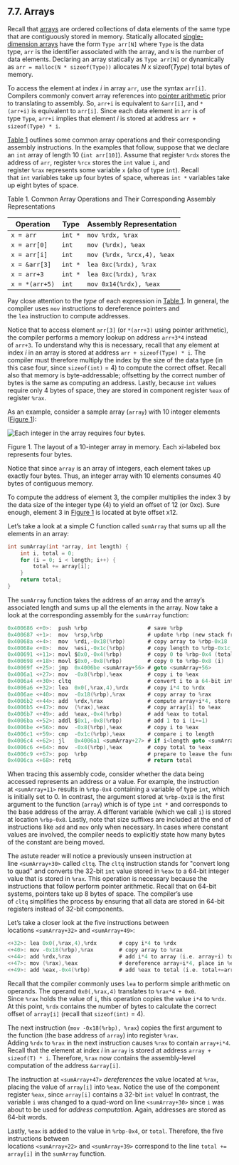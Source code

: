 ## 7.7. Arrays

Recall that [arrays](https://diveintosystems.org/book/C1-C_intro/arrays_strings.html#_introduction_to_arrays) are ordered collections of data elements of the same type that are contiguously stored in memory. Statically allocated [single-dimension arrays](https://diveintosystems.org/book/C2-C_depth/arrays.html#_single_dimensional_arrays) have the form `Type arr[N]` where `Type` is the data type, `arr` is the identifier associated with the array, and `N` is the number of data elements. Declaring an array statically as `Type arr[N]` or dynamically as `arr = malloc(N * sizeof(Type))` allocates _N_ x sizeof(_Type_) total bytes of memory.

To access the element at index _i_ in array `arr`, use the syntax `arr[i]`. Compilers commonly convert array references into [pointer arithmetic](https://diveintosystems.org/book/C2-C_depth/pointers.html#_pointer_variables) prior to translating to assembly. So, `arr+i` is equivalent to `&arr[i]`, and `*(arr+i)` is equivalent to `arr[i]`. Since each data element in `arr` is of type `Type`, `arr+i` implies that element _i_ is stored at address `arr + sizeof(Type) * i`.

[Table 1](https://diveintosystems.org/book/C7-x86_64/arrays.html#ArrayOps) outlines some common array operations and their corresponding assembly instructions. In the examples that follow, suppose that we declare an `int` array of length 10 (`int arr[10]`). Assume that register `%rdx` stores the address of `arr`, register `%rcx` stores the `int` value `i`, and register `%rax` represents some variable `x` (also of type `int`). Recall that `int` variables take up four bytes of space, whereas `int *` variables take up eight bytes of space.

Table 1. Common Array Operations and Their Corresponding Assembly Representations

|Operation|Type|Assembly Representation|
|---|---|---|
|`x = arr`|`int *`|`mov %rdx, %rax`|
|`x = arr[0]`|`int`|`mov (%rdx), %eax`|
|`x = arr[i]`|`int`|`mov (%rdx, %rcx,4), %eax`|
|`x = &arr[3]`|`int *`|`lea 0xc(%rdx), %rax`|
|`x = arr+3`|`int *`|`lea 0xc(%rdx), %rax`|
|`x = *(arr+5)`|`int`|`mov 0x14(%rdx), %eax`|

Pay close attention to the _type_ of each expression in [Table 1](https://diveintosystems.org/book/C7-x86_64/arrays.html#ArrayOps). In general, the compiler uses `mov` instructions to dereference pointers and the `lea` instruction to compute addresses.

Notice that to access element `arr[3]` (or `*(arr+3)` using pointer arithmetic), the compiler performs a memory lookup on address `arr+3*4` instead of `arr+3`. To understand why this is necessary, recall that any element at index _i_ in an array is stored at address `arr + sizeof(Type) * i`. The compiler must therefore multiply the index by the size of the data type (in this case four, since `sizeof(int)` = 4) to compute the correct offset. Recall also that memory is byte-addressable; offsetting by the correct number of bytes is the same as computing an address. Lastly, because `int` values require only 4 bytes of space, they are stored in component register `%eax` of register `%rax`.

As an example, consider a sample array (`array`) with 10 integer elements ([Figure 1](https://diveintosystems.org/book/C7-x86_64/arrays.html#FigArray6)):

![Each integer in the array requires four bytes.](https://diveintosystems.org/book/C7-x86_64/_images/arrayFig.png)

Figure 1. The layout of a 10-integer array in memory. Each xi-labeled box represents four bytes.

Notice that since `array` is an array of integers, each element takes up exactly four bytes. Thus, an integer array with 10 elements consumes 40 bytes of contiguous memory.

To compute the address of element 3, the compiler multiplies the index 3 by the data size of the integer type (4) to yield an offset of 12 (or 0xc). Sure enough, element 3 in [Figure 1](https://diveintosystems.org/book/C7-x86_64/arrays.html#FigArray6) is located at byte offset x12.

Let’s take a look at a simple C function called `sumArray` that sums up all the elements in an array:

```c
int sumArray(int *array, int length) {
    int i, total = 0;
    for (i = 0; i < length; i++) {
        total += array[i];
    }
    return total;
}
```

The `sumArray` function takes the address of an array and the array’s associated length and sums up all the elements in the array. Now take a look at the corresponding assembly for the `sumArray` function:

```c
0x400686 <+0>:	push %rbp                   # save %rbp
0x400687 <+1>:	mov  %rsp,%rbp              # update %rbp (new stack frame)
0x40068a <+4>:	mov  %rdi,-0x18(%rbp)       # copy array to %rbp-0x18
0x40068e <+8>:	mov  %esi,-0x1c(%rbp)       # copy length to %rbp-0x1c
0x400691 <+11>:	movl $0x0,-0x4(%rbp)        # copy 0 to %rbp-0x4 (total)
0x400698 <+18>:	movl $0x0,-0x8(%rbp)        # copy 0 to %rbp-0x8 (i)
0x40069f <+25>:	jmp  0x4006be <sumArray+56> # goto <sumArray+56>
0x4006a1 <+27>:	mov  -0x8(%rbp),%eax        # copy i to %eax
0x4006a4 <+30>:	cltq                        # convert i to a 64-bit integer
0x4006a6 <+32>:	lea  0x0(,%rax,4),%rdx      # copy i*4 to %rdx
0x4006ae <+40>:	mov  -0x18(%rbp),%rax       # copy array to %rax
0x4006b2 <+44>:	add  %rdx,%rax              # compute array+i*4, store in %rax
0x4006b5 <+47>:	mov  (%rax),%eax            # copy array[i] to %eax
0x4006b7 <+49>:	add  %eax,-0x4(%rbp)        # add %eax to total
0x4006ba <+52>:	addl $0x1,-0x8(%rbp)        # add 1 to i (i+=1)
0x4006be <+56>:	mov  -0x8(%rbp),%eax        # copy i to %eax
0x4006c1 <+59>:	cmp  -0x1c(%rbp),%eax       # compare i to length
0x4006c4 <+62>:	jl   0x4006a1 <sumArray+27> # if i<length goto <sumArray+27>
0x4006c6 <+64>:	mov  -0x4(%rbp),%eax        # copy total to %eax
0x4006c9 <+67>:	pop  %rbp                   # prepare to leave the function
0x4006ca <+68>:	retq                        # return total
```

When tracing this assembly code, consider whether the data being accessed represents an address or a value. For example, the instruction at `<sumArray+11>` results in `%rbp-0x4` containing a variable of type `int`, which is initially set to 0. In contrast, the argument stored at `%rbp-0x18` is the first argument to the function (`array`) which is of type `int *` and corresponds to the base address of the array. A different variable (which we call `i`) is stored at location `%rbp-0x8`. Lastly, note that size suffixes are included at the end of instructions like `add` and `mov` only when necessary. In cases where constant values are involved, the compiler needs to explicitly state how many bytes of the constant are being moved.

The astute reader will notice a previously unseen instruction at line `<sumArray+30>` called `cltq`. The `cltq` instruction stands for "convert long to quad" and converts the 32-bit `int` value stored in `%eax` to a 64-bit integer value that is stored in `%rax`. This operation is necessary because the instructions that follow perform pointer arithmetic. Recall that on 64-bit systems, pointers take up 8 bytes of space. The compiler’s use of `cltq` simplifies the process by ensuring that all data are stored in 64-bit registers instead of 32-bit components.

Let’s take a closer look at the five instructions between locations `<sumArray+32>` and `<sumArray+49>`:

```c
<+32>: lea 0x0(,%rax,4),%rdx       # copy i*4 to %rdx
<+40>: mov -0x18(%rbp),%rax        # copy array to %rax
<+44>: add %rdx,%rax               # add i*4 to array (i.e. array+i) to %rax
<+47>: mov (%rax),%eax             # dereference array+i*4, place in %eax
<+49>: add %eax,-0x4(%rbp)         # add %eax to total (i.e. total+=array[i])
```

Recall that the compiler commonly uses `lea` to perform simple arithmetic on operands. The operand `0x0(,%rax,4)` translates to `%rax*4 + 0x0`. Since `%rax` holds the value of `i`, this operation copies the value `i*4` to `%rdx`. At this point, `%rdx` contains the number of bytes to calculate the correct offset of `array[i]` (recall that `sizeof(int)` = 4).

The next instruction (`mov -0x18(%rbp), %rax`) copies the first argument to the function (the base address of `array`) into register `%rax`. Adding `%rdx` to `%rax` in the next instruction causes `%rax` to contain `array+i*4`. Recall that the element at index _i_ in `array` is stored at address `array + sizeof(T) * i`. Therefore, `%rax` now contains the assembly-level computation of the address `&array[i]`.

The instruction at `<sumArray+47>` _dereferences_ the value located at `%rax`, placing the value of `array[i]` into `%eax`. Notice the use of the component register `%eax`, since `array[i]` contains a 32-bit `int` value! In contrast, the variable `i` was changed to a quad-word on line `<sumArray+30>` since `i` was about to be used for _address computation_. Again, addresses are stored as 64-bit words.

Lastly, `%eax` is added to the value in `%rbp-0x4`, or `total`. Therefore, the five instructions between locations `<sumArray+22>` and `<sumArray+39>` correspond to the line `total += array[i]` in the `sumArray` function.